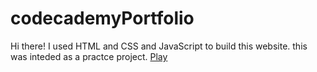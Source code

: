 # codecademyPortfolio
Hi there! 
I used HTML and CSS and JavaScript to build this website.
this was inteded as a practce project.
[Play](./landingPage.html)
